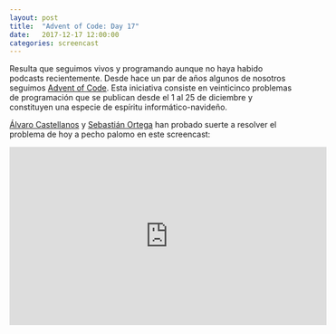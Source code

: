 ```yaml
---
layout: post
title:  "Advent of Code: Day 17"
date:   2017-12-17 12:00:00
categories: screencast
---
```


Resulta que seguimos vivos y programando aunque no haya habido podcasts
recientemente. Desde hace un par de años algunos de nosotros seguimos
[Advent of Code](http://adventofcode.com/). Esta iniciativa consiste en
veinticinco problemas de programación que se publican desde el 1 al 25 de
diciembre y constituyen una especie de espíritu informático-navideño.

[Álvaro Castellanos][alvaro] y [Sebastián Ortega][sebas] han probado suerte a
resolver el problema de hoy a pecho palomo en este screencast:

<iframe width="560" height="315"
        src="https://www.youtube-nocookie.com/embed/Em5zFLKQTak"
        frameborder="0" gesture="media" allow="encrypted-media"
        allowfullscreen>
</iframe>

[alvaro]: https://twitter.com/AlvaroCaste
[sebas]: https://twitter.com/_sortega
